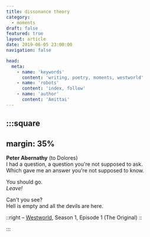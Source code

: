 ```yaml
---
title: dissonance theory
category:
  - moments
draft: false
featured: true
layout: article
date: 2019-06-05 23:00:00
navigation: false

head:
  meta:
    - name: 'keywords'
      content: 'writing, poetry, moments, westworld'
    - name: 'robots'
      content: 'index, follow'
    - name: 'author'
      content: 'Amittai'
---
```


:::square
---
margin: 35%
---

**Peter Abernathy** (to Dolores)  
I had a question, a question you're not supposed to ask.  
Which gave me an answer you're not supposed to know.

You should go.  
_Leave!_

Can't you see?  
Hell is empty and all the devils are here.

::right
  &ndash; [Westworld](https://www.hbo.com/westworld), Season 1, Episode 1 (The Original)
::

:::
